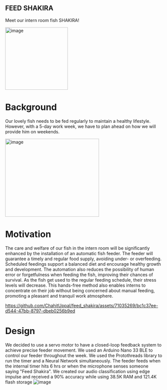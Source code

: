 ## FEED SHAKIRA
Meet our intern room fish SHAKIRA!

<img src="https://github.com/ChahitUppal/feed_shakira/assets/71035269/d6666d4b-dca5-459d-920e-4fb038307a18" alt="image" width="200" height="200">

# Background
Our lovely fish needs to be fed regularly to maintain a healthy lifestyle. However, with a 5-day work week, we have to plan ahead on how we will provide him on weekends.

<img src="https://github.com/ChahitUppal/feed_shakira/assets/71035269/11100cf9-676d-4c3a-bc30-d4f6d0990199" alt="image" width="300" height="250">

# Motivation
The care and welfare of our fish in the intern room will be significantly enhanced by the installation of an automatic fish feeder. The feeder will guarantee a timely and regular food supply, avoiding under- or overfeeding. Scheduled feedings support a balanced diet and encourage healthy growth and development. The automation also reduces the possibility of human error or forgetfulness when feeding the fish, improving their chances of survival. As the fish get used to the regular feeding schedule, their stress levels will decrease. This hands-free method also enables interns to concentrate on their job without being concerned about manual feeding, promoting a pleasant and tranquil work atmosphere.


https://github.com/ChahitUppal/feed_shakira/assets/71035269/bc1c37ee-d544-47bb-8797-dbeb0256b9ed

# Design

We decided to use a servo motor to have a closed-loop feedback system to achieve precise feeder movement. We used an Arduino Nano 33 BLE to control our feeder throughout the week. We used the Protothreads library to run the timer and a Neural Network simultaneously. The feeder feeds when the internal timer hits 6 hrs or when the microphone senses someone saying "Feed Shakira". We created our audio classification using edge impulse and received a 90% accuracy while using 38.5K RAM and 121.4K flash storage
![image](https://github.com/ChahitUppal/feed_shakira/assets/71035269/d3007f6c-2190-4bb9-8d21-d2441ed3e742)

